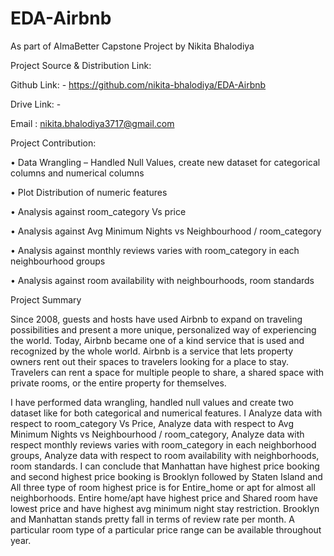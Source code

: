 # EDA-Airbnb

As part of AlmaBetter Capstone Project by Nikita Bhalodiya

Project Source & Distribution Link:

Github Link: - https://github.com/nikita-bhalodiya/EDA-Airbnb

Drive Link: - 

Email : nikita.bhalodiya3717@gmail.com

Project Contribution:

•	Data Wrangling – Handled Null Values, create new dataset for categorical columns and numerical columns

•	Plot Distribution of numeric features

•	Analysis against room_category Vs price

•	Analysis against Avg Minimum Nights vs Neighbourhood / room_category

•	Analysis against  monthly reviews varies with room_category in each neighbourhood groups

•	Analysis against room availability with neighbourhoods, room standards


Project Summary

Since 2008, guests and hosts have used Airbnb to expand on traveling possibilities and present a more unique, personalized way of experiencing the world. Today, Airbnb became one of a kind service that is used and recognized by the whole world. Airbnb is a service that lets property owners rent out their spaces to travelers looking for a place to stay. Travelers can rent a space for multiple people to share, a shared space with private rooms, or the entire property for themselves.

I have performed data wrangling, handled null values and create two dataset like for both categorical and numerical features. I Analyze data with respect to room_category Vs Price, Analyze data with respect to Avg Minimum Nights vs Neighbourhood / room_category, Analyze data with respect monthly reviews varies with room_category in each neighborhood groups, Analyze data with respect to room availability with neighborhoods, room standards. I can conclude that Manhattan have highest price booking and second highest price booking is Brooklyn followed by Staten Island and All three type of room highest price is for Entire_home or apt for almost all neighborhoods. Entire home/apt have highest price and Shared room have lowest price and have highest avg minimum night stay restriction. Brooklyn and Manhattan stands pretty fall in terms of review rate per month. A particular room type of a particular price range can be available throughout year.

